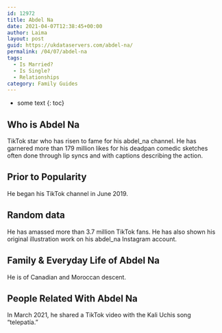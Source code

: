 ```yaml
---
id: 12972
title: Abdel Na
date: 2021-04-07T12:38:45+00:00
author: Laima
layout: post
guid: https://ukdataservers.com/abdel-na/
permalink: /04/07/abdel-na
tags:
  - Is Married?
  - Is Single?
  - Relationships
category: Family Guides
---
```


* some text
{: toc}


## Who is Abdel Na
                  
                  
                  
TikTok star who has risen to fame for his abdel_na channel. He has garnered more than 179 million likes for his deadpan comedic sketches often done through lip syncs and with captions describing the action.
                  
              
            
              
            
                
                
                
## Prior to Popularity
                  
                  
                  
He began his TikTok channel in June 2019.
                  
              
            
              
            
                
                
                
## Random data
                  
                  
                  
He has amassed more than 3.7 million TikTok fans. He has also shown his original illustration work on his abdel_na Instagram account. 
                  
              
            
              
            
                
                
                
## Family & Everyday Life of Abdel Na
                  
                  
                  
He is of Canadian and Moroccan descent.
                  
              
            
              
            
                
                
                
## People Related With Abdel Na
                  
                  
                  
In March 2021, he shared a TikTok video with the Kali Uchis song &#8220;telepatía.&#8221;
                  
              
            
              
            
                
              
            
              
              
            
            
              
            
          
          
          
